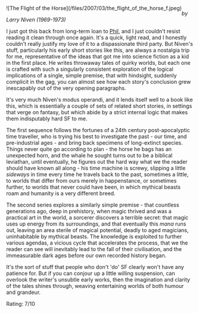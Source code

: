 <!--
.. title: The Flight of the Horse
.. slug: the-flight-of-the-horse
.. date: 2007-03-20 01:22:18-05:00
.. tags: media,book,fiction,science-fiction,short
.. type: text
-->

<span style="float: left">
![The Flight of the Horse](/files/2007/03/the_flight_of_the_horse_f.jpeg)
</span>

*by Larry Niven (1969-1973)*

I just got this back from long-term loan to
[Phil](http://frosties2.com/), and I just couldn't resist reading it
clean through once again. It's a quick, light read, and I honestly
couldn't really justify my love of it to a dispassionate third party.
But Niven's stuff, particularly his early short stories like this, are
always a nostalgia trip for me, representative of the ideas that got me
into science fiction as a kid in the first place. He writes throwaway
tales of quirky worlds, but each one is crafted with such a singularly
consistent exploration of the logical implications of a single, simple
premise, that with hindsight, suddenly complicit in the gag, you can
almost see how each story's conclusion grew inescapably out of the very
opening paragraphs.

It's very much Niven's modus operandi, and it lends itself well to a
book like this, which is essentially a couple of sets of related short
stories, in settings that verge on fantasy, but which abide by a strict
internal logic that makes them indisputably hard SF to me.

The first sequence follows the fortunes of a 24th century
post-apocalyptic time traveller, who is trying his best to investigate
the past - our time, and pre-industrial ages - and bring back specimens
of long-extinct species. Things never quite go according to plan - the
horse he bags has an unexpected horn, and the whale he sought turns out
to be a biblical leviathan, until eventually, he figures out the hard
way what we the reader should have known all along - his time machine is
screwy, slipping a little *sideways* in time every time he travels back
to the past, sometimes a little, to worlds that differ from ours merely
in happenstance, or sometimes further, to worlds that never could have
been, in which mythical beasts roam and humanity is a very different
breed.

The second series explores a similarly simple premise - that countless
generations ago, deep in prehistory, when magic thrived and was a
practical art in the world, a sorcerer discovers a terrible secret: that
magic uses up energy from its surroundings, and that eventually this
*mana* runs out, leaving an area sterile of magical potential, deadly to
aged magicians, uninhabitable by mythical beasts. The knowledge is
exploited to further various agendas, a vicious cycle that accelerates
the process, that we the reader can see will inevitably lead to the fall
of their civilisation, and the immeasurable dark ages before our own
recorded history began.

It's the sort of stuff that people who don't 'do' SF clearly won't have
any patience for. But if you can conjour up a little willing suspension,
can overlook the writer's unsubtle early works, then the imagination and
clarity of the tales shines through, weaving entertaining worlds of both
humour and grandeur.

Rating: 7/10

<br style="clear: both" />
